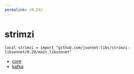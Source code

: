 ```yaml
---
permalink: /0.28/
---
```


# strimzi

```jsonnet
local strimzi = import "github.com/jsonnet-libs/strimzi-libsonnet/0.28/main.libsonnet"
```



* [core](core/index.md)
* [kafka](kafka/index.md)